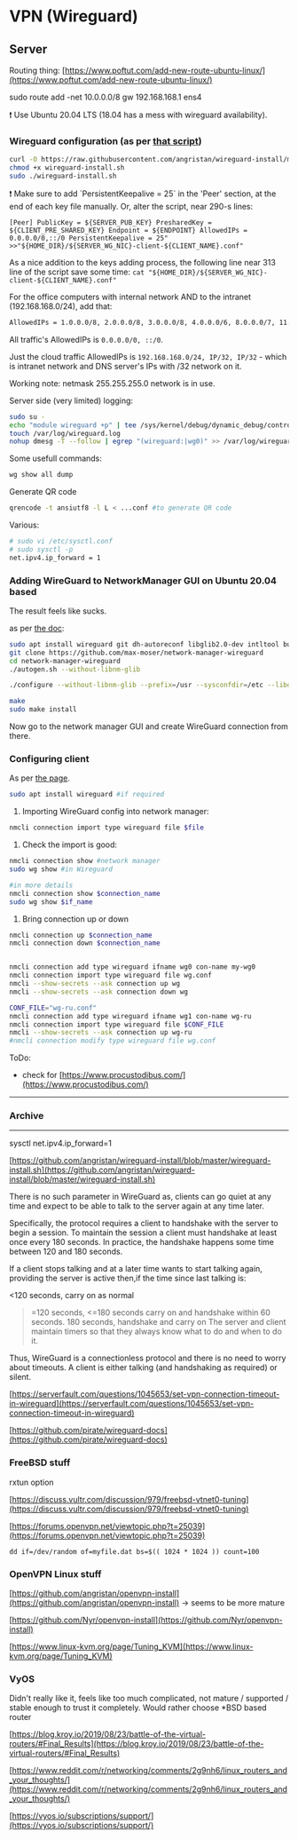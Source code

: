 # VPN (Wireguard)

## Server

Routing thing: [https://www.poftut.com/add-new-route-ubuntu-linux/](https://www.poftut.com/add-new-route-ubuntu-linux/)

sudo route add -net 10.0.0.0/8 gw 192.168.168.1 ens4

<aside>
❗ Use Ubuntu 20.04 LTS (18.04 has a mess with wireguard availability).

</aside>

### Wireguard configuration (as per [that script](https://github.com/angristan/wireguard-install))

```bash
curl -O https://raw.githubusercontent.com/angristan/wireguard-install/master/wireguard-install.sh
chmod +x wireguard-install.sh
sudo ./wireguard-install.sh
```

<aside>
❗ Make sure to add `PersistentKeepalive = 25`  in the 'Peer' section, at the end of each key file manually.
Or, alter the script, near 290-s lines:

`[Peer]
PublicKey = ${SERVER_PUB_KEY}
PresharedKey = ${CLIENT_PRE_SHARED_KEY}
Endpoint = ${ENDPOINT}
AllowedIPs = 0.0.0.0/0,::/0
PersistentKeepalive = 25" >>"${HOME_DIR}/${SERVER_WG_NIC}-client-${CLIENT_NAME}.conf"`

</aside>

As a nice addition to the keys adding process, the following line near 313 line of the script save some time: `cat "${HOME_DIR}/${SERVER_WG_NIC}-client-${CLIENT_NAME}.conf"`

For the office computers with internal network AND to the intranet (192.168.168.0/24), add that:

```bash
AllowedIPs = 1.0.0.0/8, 2.0.0.0/8, 3.0.0.0/8, 4.0.0.0/6, 8.0.0.0/7, 11.0.0.0/8, 12.0.0.0/6, 16.0.0.0/4, 32.0.0.0/3, 64.0.0.0/2, 128.0.0.0/3, 160.0.0.0/5, 168.0.0.0/6, 172.0.0.0/12, 172.32.0.0/11, 172.64.0.0/10, 172.128.0.0/9, 173.0.0.0/8, 174.0.0.0/7, 176.0.0.0/4, 192.0.0.0/9, 192.128.0.0/11, 192.160.0.0/13, 192.168.168.0/24, 192.169.0.0/16, 192.170.0.0/15, 192.172.0.0/14, 192.176.0.0/12, 192.192.0.0/10, 193.0.0.0/8, 194.0.0.0/7, 196.0.0.0/6, 200.0.0.0/5, 208.0.0.0/4, 94.140.14.14/32, 94.140.15.15/32
```

All traffic's AllowedIPs is `0.0.0.0/0, ::/0`.

Just the cloud traffic AllowedIPs is  `192.168.168.0/24, IP/32, IP/32` - which is intranet network and DNS server's IPs with /32 network on it.

Working note: netmask 255.255.255.0 network is in use.

Server side (very limited) logging:

```bash
sudo su -
echo "module wireguard +p" | tee /sys/kernel/debug/dynamic_debug/control
touch /var/log/wireguard.log
nohup dmesg -T --follow | egrep "(wireguard:|wg0)" >> /var/log/wireguard.log
```

Some usefull commands:

```bash
wg show all dump
```

Generate QR code

```bash
qrencode -t ansiutf8 -l L < ...conf #to generate QR code
```

Various:

```bash
# sudo vi /etc/sysctl.conf
# sudo sysctl -p
net.ipv4.ip_forward = 1
```

### Adding WireGuard to NetworkManager GUI on Ubuntu 20.04 based

The result feels like sucks.

as per [the doc](https://github.com/max-moser/network-manager-wireguard/issues/50#issuecomment-922104777):

```bash
sudo apt install wireguard git dh-autoreconf libglib2.0-dev intltool build-essential libgtk-3-dev libnma-dev libsecret-1-dev network-manager-dev resolvconf
git clone https://github.com/max-moser/network-manager-wireguard
cd network-manager-wireguard
./autogen.sh --without-libnm-glib

./configure --without-libnm-glib --prefix=/usr --sysconfdir=/etc --libdir=/usr/lib/x86_64-linux-gnu --libexecdir=/usr/lib/NetworkManager --localstatedir=/var

make
sudo make install
```

Now go to the network manager GUI and create WireGuard connection from there.

### Configuring client

As per [the page](https://www.cyberciti.biz/faq/how-to-import-wireguard-profile-using-nmcli-on-linux/).

```bash
sudo apt install wireguard #if required
```

1. Importing WireGuard config into network manager:

```bash
nmcli connection import type wireguard file $file
```

1. Check the import is good:

```bash
nmcli connection show #network manager
sudo wg show #in Wireguard

#in more details
nmcli connection show $connection_name
sudo wg show $if_name 
```

1. Bring connection up or down

```bash
nmcli connection up $connection_name
nmcli connection down $connection_name
```

```bash

nmcli connection add type wireguard ifname wg0 con-name my-wg0
nmcli connection import type wireguard file wg.conf
nmcli --show-secrets --ask connection up wg
nmcli --show-secrets --ask connection down wg

CONF_FILE="wg-ru.conf"
nmcli connection add type wireguard ifname wg1 con-name wg-ru
nmcli connection import type wireguard file $CONF_FILE
nmcli --show-secrets --ask connection up wg-ru
#nmcli connection modify type wireguard file wg.conf
```

ToDo:

- check for [https://www.procustodibus.com/](https://www.procustodibus.com/)

---

### Archive

---

sysctl net.ipv4.ip_forward=1

[https://github.com/angristan/wireguard-install/blob/master/wireguard-install.sh](https://github.com/angristan/wireguard-install/blob/master/wireguard-install.sh)

There is no such parameter in WireGuard as, clients can go quiet at any time and expect to be able to talk to the server again at any time later.

Specifically, the protocol requires a client to handshake with the server to begin a session. To maintain the session a client must handshake at least once every 180 seconds. In practice, the handshake happens some time between 120 and 180 seconds.

If a client stops talking and at a later time wants to start talking again, providing the server is active then,if the time since last talking is:

<120 seconds, carry on as normal

> =120 seconds, <=180 seconds carry on and handshake within 60 seconds.
180 seconds, handshake and carry on
The server and client maintain timers so that they always know what to do and when to do it.
> 

Thus, WireGuard is a connectionless protocol and there is no need to worry about timeouts. A client is either talking (and handshaking as required) or silent.

[https://serverfault.com/questions/1045653/set-vpn-connection-timeout-in-wireguard](https://serverfault.com/questions/1045653/set-vpn-connection-timeout-in-wireguard)

[https://github.com/pirate/wireguard-docs](https://github.com/pirate/wireguard-docs)

### FreeBSD stuff

rxtun option

[https://discuss.vultr.com/discussion/979/freebsd-vtnet0-tuning](https://discuss.vultr.com/discussion/979/freebsd-vtnet0-tuning)

[https://forums.openvpn.net/viewtopic.php?t=25039](https://forums.openvpn.net/viewtopic.php?t=25039)

`dd if=/dev/random of=myfile.dat bs=$(( 1024 * 1024 )) count=100`

### OpenVPN Linux stuff

[https://github.com/angristan/openvpn-install](https://github.com/angristan/openvpn-install) → seems to be more mature

[https://github.com/Nyr/openvpn-install](https://github.com/Nyr/openvpn-install)

[https://www.linux-kvm.org/page/Tuning_KVM](https://www.linux-kvm.org/page/Tuning_KVM)

### VyOS

Didn't really like it, feels like too much complicated, not mature / supported / stable enough to trust it completely. Would rather choose \*BSD based router

[https://blog.kroy.io/2019/08/23/battle-of-the-virtual-routers/#Final_Results](https://blog.kroy.io/2019/08/23/battle-of-the-virtual-routers/#Final_Results)

[https://www.reddit.com/r/networking/comments/2g9nh6/linux_routers_and_your_thoughts/](https://www.reddit.com/r/networking/comments/2g9nh6/linux_routers_and_your_thoughts/)

[https://vyos.io/subscriptions/support/](https://vyos.io/subscriptions/support/)